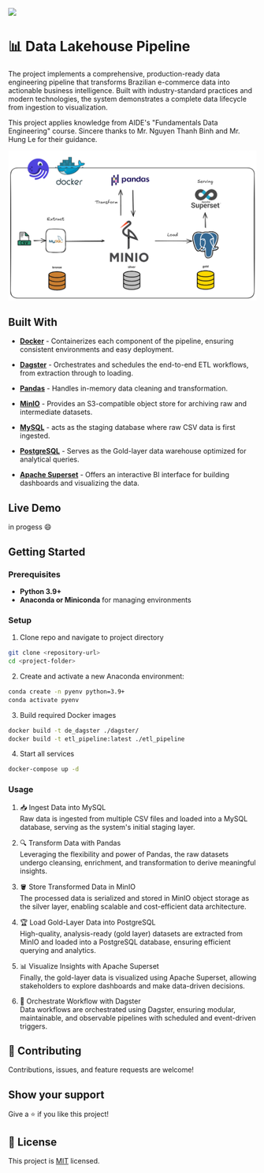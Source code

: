 ![](https://img.shields.io/badge/Microverse-blueviolet)

# 📊 Data Lakehouse Pipeline

The project implements a comprehensive, production-ready data engineering pipeline that transforms Brazilian e-commerce data into actionable business intelligence. Built with industry-standard practices and modern technologies, the system demonstrates a complete data lifecycle from ingestion to visualization.

This project applies knowledge from AIDE's "Fundamentals Data Engineering" course. Sincere thanks to Mr. Nguyen Thanh Binh and Mr. Hung Le for their guidance.

![Architecture Overview](demo/structure.png)

## Built With

- **[Docker](https://www.docker.com/)** - Containerizes each component of the pipeline, ensuring consistent environments and easy deployment.

- **[Dagster](https://dagster.io/)** - Orchestrates and schedules the end-to-end ETL workflows, from extraction through to loading.

- **[Pandas](https://pandas.pydata.org/)** - Handles in-memory data cleaning and transformation.

- **[MinIO](https://min.io/)** - Provides an S3-compatible object store for archiving raw and intermediate datasets.

- **[MySQL](https://www.mysql.com/)** - acts as the staging database where raw CSV data is first ingested.

- **[PostgreSQL](https://www.postgresql.org/)** - Serves as the Gold-layer data warehouse optimized for analytical queries.

- **[Apache Superset](https://superset.apache.org/)** - Offers an interactive BI interface for building dashboards and visualizing the data.

## Live Demo 

in progess :smile:


## Getting Started


### Prerequisites
- **Python 3.9+**  
- **Anaconda or Miniconda** for managing environments
### Setup

1. Clone repo and navigate to project directory
```bash  
git clone <repository-url>  
cd <project-folder>
```
2. Create and activate a new Anaconda environment:
```bash
conda create -n pyenv python=3.9+
conda activate pyenv
```
3. Build required Docker images
```bash
docker build -t de_dagster ./dagster/
docker build -t etl_pipeline:latest ./etl_pipeline
```
4. Start all services
```bash
docker-compose up -d
```

### Usage
1. 📥 Ingest Data into MySQL \
Raw data is ingested from multiple CSV files and loaded into a MySQL database, serving as the system's initial staging layer.

2. 🔍 Transform Data with Pandas \
Leveraging the flexibility and power of Pandas, the raw datasets undergo cleansing, enrichment, and transformation to derive meaningful insights.

3. 🪣 Store Transformed Data in MinIO \
The processed data is serialized and stored in MinIO object storage as the silver layer, enabling scalable and cost-efficient data architecture.

4. 🏆 Load Gold-Layer Data into PostgreSQL \
High-quality, analysis-ready (gold layer) datasets are extracted from MinIO and loaded into a PostgreSQL database, ensuring efficient querying and analytics.

5. 📊 Visualize Insights with Apache Superset \
Finally, the gold-layer data is visualized using Apache Superset, allowing stakeholders to explore dashboards and make data-driven decisions.

6. 🔁 Orchestrate Workflow with Dagster \
Data workflows are orchestrated using Dagster, ensuring modular, maintainable, and observable pipelines with scheduled and event-driven triggers.





## 🤝 Contributing

Contributions, issues, and feature requests are welcome!


## Show your support

Give a ⭐️ if you like this project!


## 📝 License

This project is [MIT](./MIT.md) licensed.
